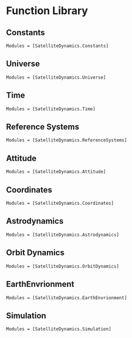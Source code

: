 # Function Library

## Constants
```@index
Modules = [SatelliteDynamics.Constants]
```

## Universe
```@index
Modules = [SatelliteDynamics.Universe]
```

## Time
```@index
Modules = [SatelliteDynamics.Time]
```

## Reference Systems
```@index
Modules = [SatelliteDynamics.ReferenceSystems]
```

## Attitude
```@index
Modules = [SatelliteDynamics.Attitude]
```

## Coordinates
```@index
Modules = [SatelliteDynamics.Coordinates]
```

## Astrodynamics
```@index
Modules = [SatelliteDynamics.Astrodynamics]
```

## Orbit Dynamics
```@index
Modules = [SatelliteDynamics.OrbitDynamics]
```

## EarthEnvrionment
```@index
Modules = [SatelliteDynamics.EarthEnvrionment]
```

## Simulation
```@index
Modules = [SatelliteDynamics.Simulation]
```